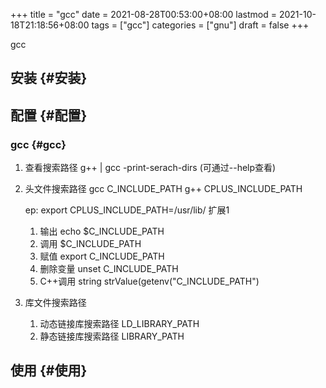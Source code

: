 +++
title = "gcc"
date = 2021-08-28T00:53:00+08:00
lastmod = 2021-10-18T21:18:56+08:00
tags = ["gcc"]
categories = ["gnu"]
draft = false
+++

gcc

<!--more-->


## 安装 {#安装}


## 配置 {#配置}


### gcc {#gcc}

1.  查看搜索路径
    g++ | gcc -print-serach-dirs (可通过--help查看)
2.  头文件搜索路径
    gcc  C\_INCLUDE\_PATH
    g++  CPLUS\_INCLUDE\_PATH

    ep: export CPLUS\_INCLUDE\_PATH=/usr/lib/
    <span class="underline">扩展1</span>

    1.  输出 echo $C\_INCLUDE\_PATH
    2.  调用 $C\_INCLUDE\_PATH
    3.  赋值 export C\_INCLUDE\_PATH
    4.  删除变量 unset C\_INCLUDE\_PATH
    5.  C++调用 string strValue(getenv("C\_INCLUDE\_PATH")
3.  库文件搜索路径
    1.  动态链接库搜索路径
        LD\_LIBRARY\_PATH
    2.  静态链接库搜索路径
        LIBRARY\_PATH


## 使用 {#使用}